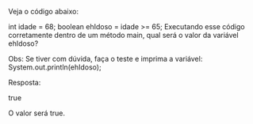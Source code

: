 Veja o código abaixo:

int idade = 68;
boolean ehIdoso = idade >= 65;
Executando esse código corretamente dentro de um método main, qual será o valor da variável ehIdoso?

Obs: Se tiver com dúvida, faça o teste e imprima a variável: System.out.println(ehIdoso);

Resposta:

true

O valor será true.
